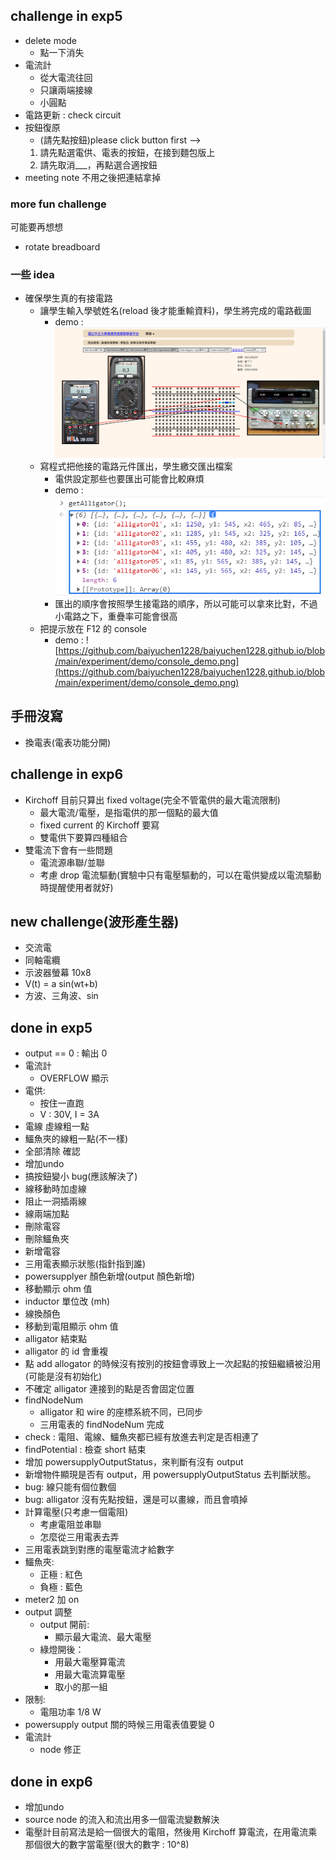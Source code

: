 ##  challenge in exp5
- delete mode
	- 點一下消失
- 電流計
	- 從大電流往回
	- 只讓兩端接線
	- 小圓點
- 電路更新 : check circuit
- 按鈕復原
    - (請先點按鈕)please click button first --> 
    1. 請先點選電供、電表的按鈕，在接到麵包版上
    2. 請先取消___，再點選合適按鈕
- meeting note 不用之後把連結拿掉
### more fun challenge
可能要再想想
- rotate breadboard
### 一些 idea
- 確保學生真的有接電路
    - 讓學生輸入學號姓名(reload 後才能重輸資料)，學生將完成的電路截圖
        - demo : ![](https://github.com/baiyuchen1228/baiyuchen1228.github.io/blob/main/experiment/demo/verify_demo.png)
    - 寫程式把他接的電路元件匯出，學生繳交匯出檔案
        - 電供設定那些也要匯出可能會比較麻煩
        - demo : ![](https://github.com/baiyuchen1228/baiyuchen1228.github.io/blob/main/experiment/demo/ouput_demo.png)
        - 匯出的順序會按照學生接電路的順序，所以可能可以拿來比對，不過小電路之下，重疊率可能會很高
    - 把提示放在 F12 的 console
        - demo : ![https://github.com/baiyuchen1228/baiyuchen1228.github.io/blob/main/experiment/demo/console_demo.png](https://github.com/baiyuchen1228/baiyuchen1228.github.io/blob/main/experiment/demo/console_demo.png)

## 手冊沒寫
- 換電表(電表功能分開)

## challenge in exp6
- Kirchoff 目前只算出 fixed voltage(完全不管電供的最大電流限制)
    - 最大電流/電壓，是指電供的那一個點的最大值
    - fixed current 的 Kirchoff 要寫
    - 雙電供下要算四種組合
- 雙電流下會有一些問題
    - 電流源串聯/並聯
    - 考慮 drop 電流驅動(實驗中只有電壓驅動的，可以在電供變成以電流驅動時提醒使用者就好)

## new challenge(波形產生器)
- 交流電
- 同軸電纜
- 示波器螢幕 10x8
- V(t) = a sin(wt+b)
- 方波、三角波、sin

## done in exp5
- output == 0 : 輸出 0
- 電流計
	- OVERFLOW 顯示
- 電供:
	- 按住一直跑
	- V : 30V, I = 3A
- 電線 虛線粗一點
- 鱷魚夾的線粗一點(不一樣)
- 全部清除 確認
- 增加undo
- 搞按鈕變小 bug(應該解決了)
- 線移動時加虛線
- 阻止一洞插兩線
- 線兩端加點
- 刪除電容
- 刪除鱷魚夾
- 新增電容
- 三用電表顯示狀態(指針指到誰)
- powersupplyer 顏色新增(output 顏色新增)
- 移動顯示 ohm 值
- inductor 單位改 (mh)
- 線換顏色
- 移動到電阻顯示 ohm 值
- alligator 結束點
- alligator 的 id 會重複
- 點 add allogator 的時候沒有按別的按鈕會導致上一次起點的按鈕繼續被沿用(可能是沒有初始化)
- 不確定 alligator 連接到的點是否會固定位置
- findNodeNum
    - alligator 和 wire 的座標系統不同，已同步
    - 三用電表的 findNodeNum 完成
- check : 電阻、電線、鱷魚夾都已經有放進去判定是否相連了
- findPotential : 檢查 short 結束
- 增加 powersupplyOutputStatus，來判斷有沒有 output
- 新增物件顯現是否有 output，用 powersupplyOutputStatus 去判斷狀態。
- bug: 線只能有個位數個
- bug: alligator 沒有先點按鈕，還是可以畫線，而且會噴掉
- 計算電壓(只考慮一個電阻)
    - 考慮電阻並串聯
    - 怎麼從三用電表去弄
- 三用電表跳到對應的電壓電流才給數字
- 鱷魚夾:
    - 正極 : 紅色
    - 負極 : 藍色 
- meter2 加 on
- output 調整
    - output 開前:
        - 顯示最大電流、最大電壓
    - 綠燈開後： 
        - 用最大電壓算電流
        - 用最大電流算電壓
        - 取小的那一組
- 限制:
    - 電阻功率 1/8 W
- powersupply output 關的時候三用電表值要變 0
- 電流計
	- node 修正

## done in exp6
- 增加undo
- source node 的流入和流出用多一個電流變數解決
- 電壓計目前寫法是給一個很大的電阻，然後用 Kirchoff 算電流，在用電流乘那個很大的數字當電壓(很大的數字 : 10^8)